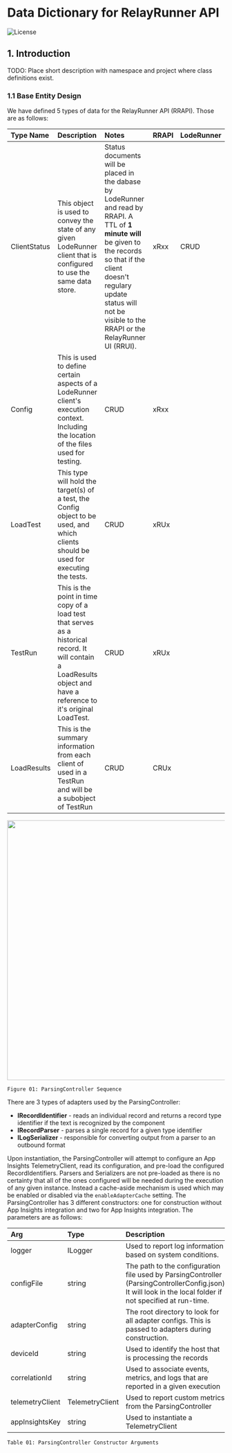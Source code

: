 # Data Dictionary for RelayRunner API

![License](https://img.shields.io/badge/license-MIT-green.svg)

## 1. Introduction

TODO: Place short description with namespace and project where class definitions exist.

### 1.1 Base Entity Design

We have defined 5 types of data for the RelayRunner API (RRAPI).  Those are as follows:

| Type Name       |  Description    |  Notes                             |     RRAPI  | LodeRunner |
| :-------------- | :-------------- | :--------------------------------- | :----------| :----------|
| ClientStatus    | This object is used to convey the state of any given LodeRunner client that is configured to use the same data store. | Status documents will be placed in the dabase by LodeRunner and read by RRAPI.  A TTL of **1 minute will** be given to the records so that if the client doesn't regulary update status will not be visible to the RRAPI or the RelayRunner UI (RRUI). | xRxx | CRUD |
| Config          | This is used to define certain aspects of a LodeRunner client's execution context. Including the location of the files used for testing. | CRUD | xRxx |
| LoadTest        | This type will hold the target(s) of a test, the Config object to be used, and which clients should be used for executing the tests. | CRUD | xRUx |
| TestRun         | This is the point in time copy of a load test that serves as a historical record.  It will contain a LoadResults object and have a reference to it's original LoadTest. | CRUD | xRUx |
| LoadResults     | This is the summary information from each client of used in a TestRun and will be a subobject of TestRun | CRUD | CRUx |


<!-- markdownlint-disable MD033 -->
<!-- couldn't get sizing to work in standard markdown -->
<img src="images/sequence-ParsingController.png" width="800" height="600"/>
<!-- ![ParsingController Sequence](images/sequence-ParsingController.png) -->

`Figure 01: ParsingController Sequence`

There are 3 types of adapters used by the ParsingController:

- **IRecordIdentifier** - reads an individual record and returns a record type identifier if the text is recognized by the component
- **IRecordParser** - parses a single record for a given type identifier
- **ILogSerializer** - responsible for converting output from a parser to an outbound format
  
Upon instantiation, the ParsingController will attempt to configure an App Insights TelemetryClient, read its configuration, and pre-load the configured RecordIdentifiers. Parsers and Serializers are not pre-loaded as there is no certainty that all of the ones configured will be needed during the execution of any given instance.  Instead a cache-aside mechanism is used which may be enabled or disabled via the `enableAdapterCache` setting.  The ParsingController has 3 different constructors: one for construction without App Insights integration and two for App Insights integration.  The parameters are as follows:

| Arg             |      Type       | Description                        | Constructor|
| :-------------- | :-------------- | :--------------------------------- | :----------|
| logger          |     ILogger     | Used to report log information based on system conditions. | all
| configFile      |     string      | The path to the configuration file used by ParsingController (ParsingControllerConfig.json).  It will look in the local folder if not specified at run-time. | all
| adapterConfig   |     string      | The root directory to look for all adapter configs.  This is passed to adapters during construction. | all
| deviceId        |     string      | Used to identify the host that is processing the records | all
| correlationId   |     string      | Used to associate events, metrics, and logs that are reported in a given execution | all
| telemetryClient | TelemetryClient | Used to report custom metrics from the ParsingController | TelemetryClient
| appInsightsKey  |     string      | Used to instantiate a TelemetryClient | Telemetry config|

`Table 01: ParsingController Constructor Arguments`